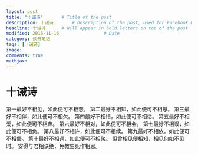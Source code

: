 ```yaml
---
layout: post
title: "十诫诗"       # Title of the post
description: 十诫诗       # Description of the post, used for Facebook Opengraph & Twitter
headline: 十诫诗      # Will appear in bold letters on top of the post
modified: 2016-11-16                 # Date
category: 读书笔记
tags: [十诫诗]
image:
comments: true
mathjax:
---
```


# 十诫诗

第一最好不相见，如此便可不相恋。
第二最好不相知，如此便可不相思。
第三最好不相伴，如此便可不相欠。
第四最好不相惜，如此便可不相忆。
第五最好不相爱，如此便可不相弃。
第六最好不相对，如此便可不相会。
第七最好不相误，如此便可不相负。
第八最好不相许，如此便可不相续。
第九最好不相依，如此便可不相偎。
第十最好不相遇，如此便可不相聚。
但曾相见便相知，相见何如不见时。
安得与君相诀绝，免教生死作相思。
